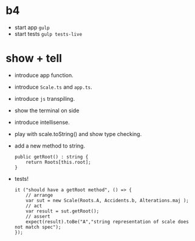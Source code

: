 # b4

* start app  `gulp`
* start tests  `gulp tests-live`

# show + tell

* introduce app function.
* introduce `Scale.ts` and `app.ts`.
* introduce `js` transpiling.
* show the terminal on side
* introduce intellisense.
* play with scale.toString() and show type checking.
* add a new method to string.

    ```
    public getRoot() : string {
        return Roots[this.root];
    }
    ```

* tests!

    ```
    it ("should have a getRoot method", () => {
        // arrange
        var sut = new Scale(Roots.A, Accidents.b, Alterations.maj );
        // act
        var result = sut.getRoot();
        // assert
        expect(result).toBe("A","string representation of scale does not match spec");
    });
    ```